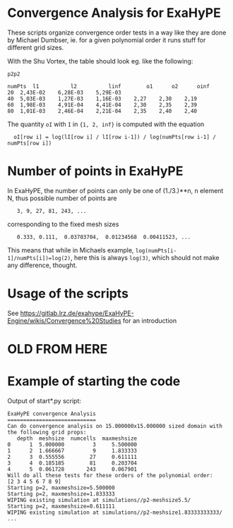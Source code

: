 Convergence Analysis for ExaHyPE
================================

These scripts organize convergence order tests in a way like they
are done by Michael Dumbser, ie. for a given polynomial order it
runs stuff for different grid sizes.

With the Shu Vortex, the table should look eg. like the following:

```
p2p2
						
numPts	l1      	l2      	linf    	o1  	o2  	oinf
20	2,43E-02	6,28E-03	5,29E-03
40	5,03E-03	1,27E-03	1,16E-03	2,27	2,30	2,19
60	1,98E-03	4,91E-04	4,41E-04	2,30	2,35	2,39
80	1,01E-03	2,46E-04	2,21E-04	2,35	2,40	2,40
```

The quantity `oI` with `I` in `{1, 2, inf}` is computed with the equation

```
  oI[row i] = log(lI[row i] / lI[row i-1]) / log(numPts[row i-1] / numPts[row i])
```

Number of points in ExaHyPE
===========================

In ExaHyPE, the number of points can only be one of (1./3.)**n, n element N,
thus possible number of points are

```
   3, 9, 27, 81, 243, ...
```

corresponding to the fixed mesh sizes

```
   0.333, 0.111,  0.03703704,  0.01234568  0.00411523, ...
```

This means that while in Michaels example, `log(numPts[i-1]/numPts[i])=log(2)`,
here this is always `log(3)`, which should not make any difference, thought.


Usage of the scripts
====================

See https://gitlab.lrz.de/exahype/ExaHyPE-Engine/wikis/Convergence%20Studies
for an introduction


OLD FROM HERE
=============

Example of starting the code
===========================


Output of start*.py script:

```
ExaHyPE convergence Analysis
============================
Can do convergence analysis on 15.000000x15.000000 sized domain with the following grid props:
   depth  meshsize  numcells  maxmeshsize
0      1  5.000000         3     5.500000
1      2  1.666667         9     1.833333
2      3  0.555556        27     0.611111
3      4  0.185185        81     0.203704
4      5  0.061728       243     0.067901
Will do all these tests for these orders of the polynomial order:
[2 3 4 5 6 7 8 9]
Starting p=2, maxmeshsize=5.500000 
Starting p=2, maxmeshsize=1.833333 
WIPING existing simulation at simulations//p2-meshsize5.5/
Starting p=2, maxmeshsize=0.611111 
WIPING existing simulation at simulations//p2-meshsize1.83333333333/
...
```
